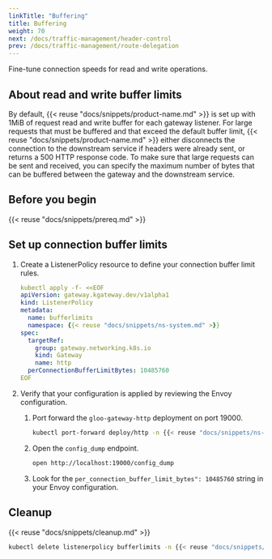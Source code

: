 ```yaml
---
linkTitle: "Buffering"
title: Buffering
weight: 70
next: /docs/traffic-management/header-control
prev: /docs/traffic-management/route-delegation
---
```


Fine-tune connection speeds for read and write operations. 

## About read and write buffer limits

By default, {{< reuse "docs/snippets/product-name.md" >}} is set up with 1MiB of request read and write buffer for each gateway listener. For large requests that must be buffered and that exceed the default buffer limit, {{< reuse "docs/snippets/product-name.md" >}} either disconnects the connection to the downstream service if headers were already sent, or returns a 500 HTTP response code. To make sure that large requests can be sent and received, you can specify the maximum number of bytes that can be buffered between the gateway and the downstream service.

## Before you begin

{{< reuse "docs/snippets/prereq.md" >}}

## Set up connection buffer limits

1. Create a ListenerPolicy resource to define your connection buffer limit rules. 
   ```yaml
   kubectl apply -f- <<EOF
   apiVersion: gateway.kgateway.dev/v1alpha1
   kind: ListenerPolicy
   metadata:
     name: bufferlimits
     namespace: {{< reuse "docs/snippets/ns-system.md" >}}
   spec:
     targetRef:
       group: gateway.networking.k8s.io
       kind: Gateway
       name: http
     perConnectionBufferLimitBytes: 10485760
   EOF
   ```

2. Verify that your configuration is applied by reviewing the Envoy configuration. 
   1. Port forward the `gloo-gateway-http` deployment on port 19000. 
      ```sh
      kubectl port-forward deploy/http -n {{< reuse "docs/snippets/ns-system.md" >}} 19000 & 
      ```
   2. Open the `config_dump` endpoint. 
      ```sh
      open http://localhost:19000/config_dump
      ```
   3. Look for the `per_connection_buffer_limit_bytes": 10485760` string in your Envoy configuration. 
   

## Cleanup

{{< reuse "docs/snippets/cleanup.md" >}}

```sh
kubectl delete listenerpolicy bufferlimits -n {{< reuse "docs/snippets/ns-system.md" >}}
```